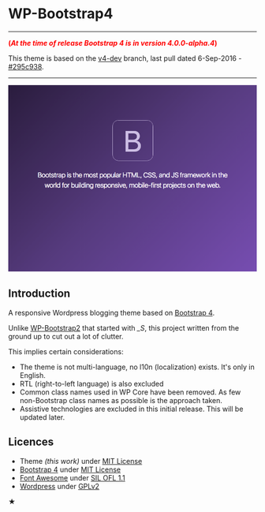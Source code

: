 WP-Bootstrap4
=============

---

<b style="color:#F00" markdown="1">(_At the time of release Bootstrap 4 is in version 4.0.0-alpha.4_)</b>

This theme is based on the [v4-dev](https://github.com/twbs/bootstrap/tree/v4-dev) branch, last pull dated 6-Sep-2016 - [#295c938](https://github.com/twbs/bootstrap/commit/295c93846c154fb461f85b30e663102f7e171104).

---

![WP-Bootstrap4](screenshot.png)


Introduction
------------

A responsive Wordpress blogging theme based on [Bootstrap 4](http://v4-alpha.getbootstrap.com).

Unlike [WP-Bootstrap2](https://github.com/vinorodrigues/wp-bootstrap2) that started with *_S*, this project written from the ground up to cut out a lot of clutter.

This implies certain considerations:
* The theme is not multi-language, no l10n (localization) exists.  It's only in English.
* RTL (right-to-left language) is also excluded
* Common class names used in WP Core have been removed. As few non-Bootstrap class names as possible is the approach taken.
* Assistive technologies are excluded in this initial release.  This will be updated later.



Licences
--------

- Theme _(this work)_ under [MIT License](http://www.gnu.org/licenses/gpl.html)
- [Bootstrap 4](http://v4-alpha.getbootstrap.com) under [MIT License](http://www.apache.org/licenses/LICENSE-2.0)
- [Font Awesome](http://fortawesome.github.io/Font-Awesome/) under [SIL OFL 1.1](http://scripts.sil.org/OFL)
- [Wordpress](http://wordpress.org) under [GPLv2](http://www.gnu.org/licenses/gpl-2.0.html)

<b style="text-align:center" markdown="1">★</b>
